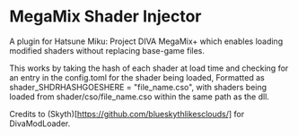 # MegaMix Shader Injector

A plugin for Hatsune Miku: Project DIVA MegaMix+ which enables loading modified shaders without replacing base-game files.

This works by taking the hash of each shader at load time and checking for an entry in the config.toml for the shader being loaded,
Formatted as shader_SHDRHASHGOESHERE = "file_name.cso", with shaders being loaded from shader/cso/file_name.cso within the same path as the dll.

Credits to (Skyth)[https://github.com/blueskythlikesclouds/] for DivaModLoader.